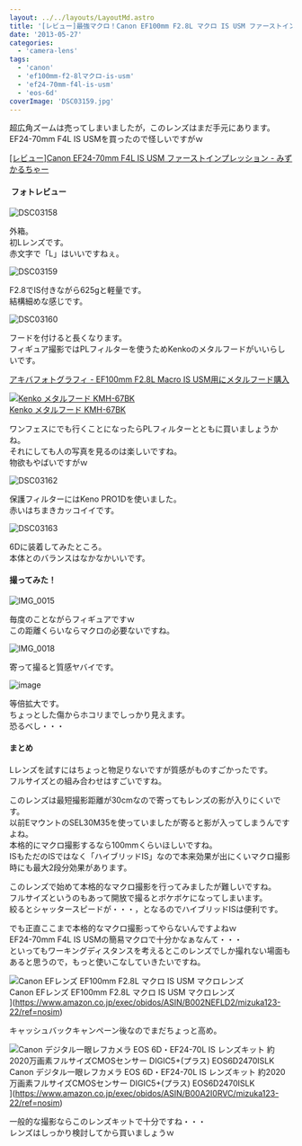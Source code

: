 ```yaml
---
layout: ../../layouts/LayoutMd.astro
title: '[レビュー]最強マクロ！Canon EF100mm F2.8L マクロ IS USM ファーストインプレッション'
date: '2013-05-27'
categories:
  - 'camera-lens'
tags:
  - 'canon'
  - 'ef100mm-f2-8lマクロ-is-usm'
  - 'ef24-70mm-f4l-is-usm'
  - 'eos-6d'
coverImage: 'DSC03159.jpg'
---
```


超広角ズームは売ってしまいましたが，このレンズはまだ手元にあります。  
EF24-70mm F4L IS USMを買ったので怪しいですがｗ

[\[レビュー\]Canon EF24\-70mm F4L IS USM ファーストインプレッション \- みずかるちゃー](https://mizuka123.net/archive/3583/)

####  フォトレビュー

![DSC03158](/archive/images/DSC03158_thumb.jpg 'DSC03158')

外箱。  
初Lレンズです。  
赤文字で「L」はいいですねぇ。

![DSC03159](/archive/images/DSC03159_thumb.jpg 'DSC03159')

F2.8でIS付きながら625gと軽量です。  
結構細めな感じです。

![DSC03160](/archive/images/DSC03160_thumb.jpg 'DSC03160')

フードを付けると長くなります。  
フィギュア撮影ではPLフィルターを使うためKenkoのメタルフードがいいらしいです。

[アキバフォトグラフィ \- EF100mm F2\.8L Macro IS USM用にメタルフード購入](http://www.akibaphotography.net/archives/1304)

[![Kenko メタルフード KMH-67BK](/archive/images/41HV1hvWPoL._SL160_.jpg)  
Kenko メタルフード KMH-67BK  
](https://www.amazon.co.jp/exec/obidos/ASIN/B006FUSSAS/mizuka123-22/ref=nosim)

ワンフェスにでも行くことになったらPLフィルターとともに買いましょうかね。  
それにしても人の写真を見るのは楽しいですね。  
物欲もやばいですがｗ

![DSC03162](/archive/images/DSC03162_thumb.jpg 'DSC03162')

保護フィルターにはKeno PRO1Dを使いました。  
赤いはちまきカッコイイです。

![DSC03163](/archive/images/DSC03163_thumb.jpg 'DSC03163')

6Dに装着してみたところ。  
本体とのバランスはなかなかいいです。

#### 撮ってみた！

![IMG_0015](/archive/images/IMG_0015_thumb.jpg 'IMG_0015')

毎度のことながらフィギュアですｗ  
この距離くらいならマクロの必要ないですね。

![IMG_0018](/archive/images/IMG_0018_thumb.jpg 'IMG_0018')

寄って撮ると質感ヤバイです。

![image](/archive/images/image_thumb3.png 'image')

等倍拡大です。  
ちょっとした傷からホコリまでしっかり見えます。  
恐るべし・・・

#### まとめ

Lレンズを試すにはちょっと物足りないですが質感がものすごかったです。  
フルサイズとの組み合わせはすごいですね。

このレンズは最短撮影距離が30cmなので寄ってもレンズの影が入りにくいです。  
以前EマウントのSEL30M35を使っていましたが寄ると影が入ってしまうんですよね。  
本格的にマクロ撮影するなら100mmくらいほしいですね。  
ISもただのISではなく「ハイブリッドIS」なので本来効果が出にくいマクロ撮影時にも最大2段分効果があります。

このレンズで始めて本格的なマクロ撮影を行ってみましたが難しいですね。  
フルサイズというのもあって開放で撮るとボケボケになってしまいます。  
絞るとシャッタースピードが・・・，となるのでハイブリッドISは便利です。

でも正直ここまで本格的なマクロ撮影ってやらないんですよねｗ  
EF24-70mm F4L IS USMの簡易マクロで十分かなぁなんて・・・  
といってもワーキングディスタンスを考えるとこのレンズでしか撮れない場面もあると思うので，もっと使いこなしていきたいですね。

![Canon EFレンズ EF100mm F2.8L マクロ IS USM マクロレンズ](/archive/images/4160ZE5ed2L._SL160_.jpg)  
Canon EFレンズ EF100mm F2.8L マクロ IS USM マクロレンズ  
](https://www.amazon.co.jp/exec/obidos/ASIN/B002NEFLD2/mizuka123-22/ref=nosim)

キャッシュバックキャンペーン後なのでまだちょっと高め。

![Canon デジタル一眼レフカメラ EOS 6D・EF24-70L IS レンズキット 約2020万画素フルサイズCMOSセンサー DIGIC5+(プラス) EOS6D2470ISLK](/archive/images/51mqBe9RG4L._SL160_.jpg)  
Canon デジタル一眼レフカメラ EOS 6D・EF24-70L IS レンズキット 約2020万画素フルサイズCMOSセンサー DIGIC5+(プラス) EOS6D2470ISLK  
](https://www.amazon.co.jp/exec/obidos/ASIN/B00A2I0RVC/mizuka123-22/ref=nosim)

一般的な撮影ならこのレンズキットで十分ですね・・・  
レンズはしっかり検討してから買いましょうｗ
